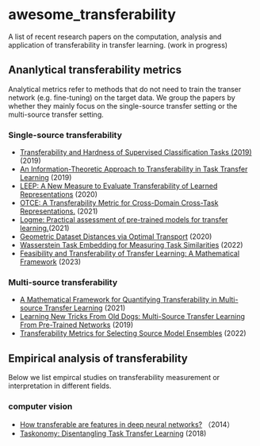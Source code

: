 # awesome_transferability
A list of recent research papers on the computation, analysis and application of transferability in transfer learning. 
(work in progress)

## Ananlytical transferability metrics
Analytical metrics refer to methods that do not need to train the transer network (e.g. fine-tuning) on the target data.  We group the papers by whether they mainly focus on the single-source transfer setting or the multi-source transfer setting.  
### Single-source transferability

- [Transferability and Hardness of Supervised Classification Tasks (2019)](https://arxiv.org/abs/1908.08142) (2019)
-  [An Information-Theoretic Approach to Transferability in Task Transfer Learning](https://ieeexplore.ieee.org/document/8803726) (2019)  
-  [LEEP: A New Measure to Evaluate Transferability of
Learned Representations](https://arxiv.org/pdf/2002.12462) (2020)
-  [OTCE: A Transferability Metric for Cross-Domain Cross-Task Representations.](https://openaccess.thecvf.com/content/CVPR2021/papers/Tan_OTCE_A_Transferability_Metric_for_Cross-Domain_Cross-Task_Representations_CVPR_2021_paper.pdf) (2021)
-  [Logme: Practical
assessment of pre-trained models for transfer learning.](https://arxiv.org/abs/2102.11005v1)(2021)
-  [Geometric Dataset Distances via Optimal Transport](https://arxiv.org/abs/2002.02923v1) (2020)
- [Wasserstein Task Embedding for Measuring Task Similarities](https://ui.adsabs.harvard.edu/abs/2022arXiv220811726L/abstract) (2022)
- [Feasibility and Transferability of Transfer Learning: A Mathematical Framework](https://arxiv.org/abs/2301.11542) (2023)

### Multi-source transferability
- [A Mathematical Framework for Quantifying Transferability in Multi-source Transfer Learning](https://proceedings.neurips.cc/paper/2021/hash/db9ad56c71619aeed9723314d1456037-Abstract.html) (2021)
- [Learning New Tricks From Old Dogs: Multi-Source Transfer Learning From Pre-Trained Networks](https://proceedings.neurips.cc/paper/2019/hash/6048ff4e8cb07aa60b6777b6f7384d52-Abstract.html) (2019)
- [Transferability Metrics for Selecting Source Model Ensembles](https://arxiv.org/abs/2111.13011) (2022)

## Empirical analysis of transferability
Below we list empircal studies on transferability measurement or interpretation in different fields.

### computer vision
- [How transferable are features in deep neural networks?](https://arxiv.org/abs/1411.1792) （2014）
- [Taskonomy: Disentangling Task Transfer Learning](https://arxiv.org/abs/1804.08328) (2018)
